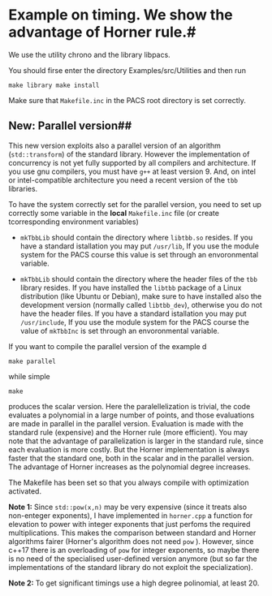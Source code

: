 # Example on timing. We show the advantage of Horner rule.#

We use the utility chrono and the library libpacs.

You should firse enter the directory Examples/src/Utilities and then run

``
make library
make install
``

Make sure that ``Makefile.inc`` in the PACS root directory is set correctly.

## New: Parallel version##
This new version exploits also a parallel version of an algorithm
(``std::transform``) of the standard library. However the
implementation of concurrency is not yet fully supported by all
compilers and architecture. If you use gnu compilers, you must have
`g++` at least version 9. And, on intel or intel-compatible
architecture you need a recent version of the `tbb` libraries.

To have the system correctly set for the parallel version, you need to set up correctly
some variable in the **local** `Makefile.inc` file (or create tcorresponding environment variables)

* `mkTbbLib` should contain the directory where `libtbb.so`
resides. If you have a standard istallation you may put `/usr/lib`, If
you use the module system for the PACS course this value is set
through an envoronmental variable.

* `mkTbbLib` should contain the directory where the header files of
the `tbb` library resides. If you have installed the `libtbb` package
of a Linux distribution (like Ubuntu or Debian), make sure to have
installed also the development version (normally called `libtbb_dev`),
otherwise you do not have the header files.  If you have a standard
istallation you may put `/usr/include`, If you use the module system
for the PACS course the value of `mkTbbInc` is set through an
envoronmental variable.

If you want to compile the parallel version of the example d

    make parallel
    
while simple

    make 
    
produces the scalar version.  Here the paralellelization is trivial,
the code evaluates a polynomial in a large number of points, and those
evaluations are made in parallel in the parallel version. Evaluation
is made with the standard rule (expensive) and the Horner rule (more
efficient). You may note that the advantage of parallelization is
larger in the standard rule, since each evaluation is more costly. But
the Horner implementation is always faster that the standard one, both
in the scalar and in the parallel version. The advantage of Horner
increases as the polynomial degree increases. 


The Makefile has been set so that you always compile with optimization
activated.




**Note 1:** Since ``std::pow(x,n)`` may be very expensive (since it
treats also non-enteger exponents), I have implemented in
``horner.cpp`` a function for elevation to power with integer
exponents that just perfoms the required multiplications. This makes
the comparison between standard and Horner algorithms fairer (Horner's
algorithm does not need ``pow`` ). However, since c++17 there is an
overloading of ``pow`` for integer exponents, so maybe there is no
need of the specialised user-defined version anymore (but so far the
implementations of the standard library do not exploit the
specialization).

**Note 2:**  To get significant timings use a high degree polinomial, at least 20.
